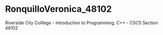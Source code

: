 # RonquilloVeronica_48102
Riverside City Colllege - Introduction to Programming, C++ - CSC5 Section 48102
